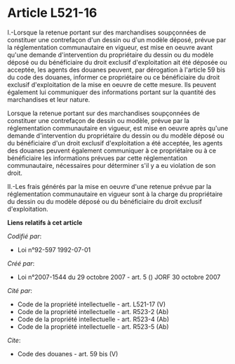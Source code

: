 # Article L521-16

I.-Lorsque la retenue portant sur des marchandises soupçonnées de constituer une contrefaçon d'un dessin ou d'un modèle
déposé, prévue par la réglementation communautaire en vigueur, est mise en oeuvre avant qu'une demande d'intervention du
propriétaire du dessin ou du modèle déposé ou du bénéficiaire du droit exclusif d'exploitation ait été déposée ou acceptée,
les agents des douanes peuvent, par dérogation à l'article 59 bis du code des douanes, informer ce propriétaire ou ce
bénéficiaire du droit exclusif d'exploitation de la mise en oeuvre de cette mesure. Ils peuvent également lui communiquer des
informations portant sur la quantité des marchandises et leur nature. 

Lorsque la retenue portant sur des marchandises soupçonnées de constituer une contrefaçon de dessin ou modèle, prévue par la
réglementation communautaire en vigueur, est mise en oeuvre après qu'une demande d'intervention du propriétaire du dessin ou
du modèle déposé ou du bénéficiaire d'un droit exclusif d'exploitation a été acceptée, les agents des douanes peuvent
également communiquer à ce propriétaire ou à ce bénéficiaire les informations prévues par cette réglementation communautaire,
nécessaires pour déterminer s'il y a eu violation de son droit. 

II.-Les frais générés par la mise en oeuvre d'une retenue prévue par la réglementation communautaire en vigueur sont à la
charge du propriétaire du dessin ou du modèle déposé ou du bénéficiaire du droit exclusif d'exploitation.

**Liens relatifs à cet article**

_Codifié par_:

  - Loi n°92-597 1992-07-01

_Créé par_:

  - Loi n°2007-1544 du 29 octobre 2007 - art. 5 () JORF 30 octobre 2007

_Cité par_:

  - Code de la propriété intellectuelle - art. L521-17 (V)
  - Code de la propriété intellectuelle - art. R523-2 (Ab)
  - Code de la propriété intellectuelle - art. R523-4 (Ab)
  - Code de la propriété intellectuelle - art. R523-5 (Ab)

_Cite_:

  - Code des douanes - art. 59 bis (V)
